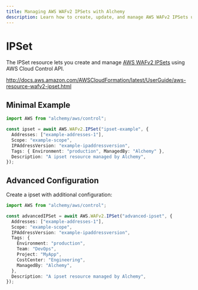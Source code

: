```yaml
---
title: Managing AWS WAFv2 IPSets with Alchemy
description: Learn how to create, update, and manage AWS WAFv2 IPSets using Alchemy Cloud Control.
---
```


# IPSet

The IPSet resource lets you create and manage [AWS WAFv2 IPSets](https://docs.aws.amazon.com/wafv2/latest/userguide/) using AWS Cloud Control API.

http://docs.aws.amazon.com/AWSCloudFormation/latest/UserGuide/aws-resource-wafv2-ipset.html

## Minimal Example

```ts
import AWS from "alchemy/aws/control";

const ipset = await AWS.WAFv2.IPSet("ipset-example", {
  Addresses: ["example-addresses-1"],
  Scope: "example-scope",
  IPAddressVersion: "example-ipaddressversion",
  Tags: { Environment: "production", ManagedBy: "Alchemy" },
  Description: "A ipset resource managed by Alchemy",
});
```

## Advanced Configuration

Create a ipset with additional configuration:

```ts
import AWS from "alchemy/aws/control";

const advancedIPSet = await AWS.WAFv2.IPSet("advanced-ipset", {
  Addresses: ["example-addresses-1"],
  Scope: "example-scope",
  IPAddressVersion: "example-ipaddressversion",
  Tags: {
    Environment: "production",
    Team: "DevOps",
    Project: "MyApp",
    CostCenter: "Engineering",
    ManagedBy: "Alchemy",
  },
  Description: "A ipset resource managed by Alchemy",
});
```

